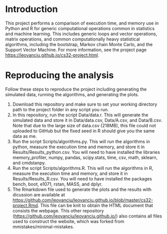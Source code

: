 # Introduction
This project performs a comparison of execution time, and memory use in Python and R for generic computational operations common in statistics and machine learning. This includes generic loops and vector operations, matrix operations, and common computationally heavy statistical algorithms, including the bootstrap, Markov chain Monte Carlo, and the Support Vector Machine. For more information, see the project page https://leovanciu.github.io/cs32-project.html.

# Reproducing the analysis
Follow these steps to reproduce the project including generating the simulated data, running the algorithms, and generating the plots.
1) Download this repository and make sure to set your working directory path to the project folder in any script you run.
2) In this repository, run the script Data/data.r. This will generate the simulated data and store it in Data/data.csv, Data/A.csv, and Data/B.csv. Note that due to the large size of data.csv (218MB), this file could not uploaded to GitHub but the fixed seed in R should give you the same data as me.
3) Run the script Scripts/algorithms.py. This will run the algorithms in python, measure the execution time and memory, and store it in Results/Results_python.csv. You will need to have installed the libraries memory_profiler, numpy, pandas, scipy.stats, time, csv, math, sklearn, and cmdstanpy.
4) Run the script Scripts/algorithms.R. This will run the algorithms in R, measure the execution time and memory, and store it in Results/Results_R.csv. You will need to have installed the packages bench, boot, e1071, rstan, MASS, and dplyr.
5) The Rmarkdown file used to generate the plots and the results with dicussion are available at https://github.com/leovanciu/leovanciu.github.io/blob/master/cs32-project.Rmd. This file can be knit to obtain the HTML document that consists the webpage. This other repository (https://github.com/leovanciu/leovanciu.github.io/) also contains all files used to construct the website, which was forked from mmistakes/minimal-mistakes.